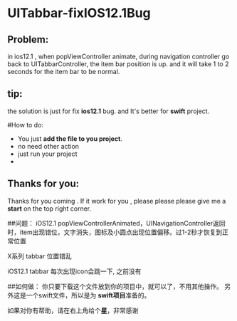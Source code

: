 # UITabbar-fixIOS12.1Bug

## Problem:

 in ios12.1 , when popViewController animate, during  navigation controller go back to  UITabbarController, the item bar position is up. and it will take  1 to 2 seconds for the item bar to  be normal.



## tip:

 the  solution is just for fix   **ios12.1**  bug.  and  It's better for **swift** project. 


#How to do:
 - You just  **add the file to you project**. 
 - no need other action
 - just run your project         
 - 


## Thanks for you:
Thanks for you coming . If it work for you , please please please give me a **start**  on the top right corner.



##问题：
iOS12.1 popViewControllerAnimated，UINavigationController返回时，item出现错位，文字消失，图标及小圆点出现位置偏移。过1-2秒才恢复到正常位置

X系列 tabbar 位置错乱

iOS12.1 tabbar 每次出现icon会跳一下, 之前没有

##如何做：
你只要下载这个文件放到你的项目中，就可以了，不用其他操作。
另外这是一个swift文件，所以是为 **swift项目**准备的。 

如果对你有帮助，请在右上角给个**星**，非常感谢















